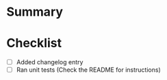 # Summary

# Checklist

- [ ] Added changelog entry
- [ ] Ran unit tests (Check the README for instructions)

<!-- **For Braintree Developers only, don't forget:**
- [ ] Does this change require work to be done to the GraphQL API? If you have questions check with the GraphQL team.
- [ ] Add & Run integration tests -->
